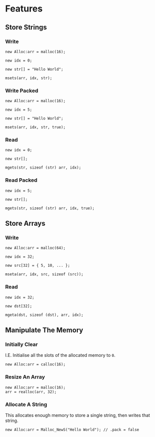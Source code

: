 # Features

## Store Strings

### Write

```pawn
new Alloc:arr = malloc(16);

new idx = 0;

new str[] = "Hello World";

msets(arr, idx, str);
```

### Write Packed

```pawn
new Alloc:arr = malloc(16);

new idx = 5;

new str[] = "Hello World";

msets(arr, idx, str, true);
```

### Read

```pawn
new idx = 0;

new str[];

mgets(str, sizeof (str) arr, idx);
```

### Read Packed

```pawn
new idx = 5;

new str[];

mgets(str, sizeof (str) arr, idx, true);
```

## Store Arrays

### Write

```pawn
new Alloc:arr = malloc(64);

new idx = 32;

new src[32] = { 5, 10, ... };

mseta(arr, idx, src, sizeof (src));
```

### Read

```pawn
new idx = 32;

new dst[32];

mgeta(dst, sizeof (dst), arr, idx);
```

## Manipulate The Memory

### Initially Clear

I.E.  Initialise all the slots of the allocated memory to `0`.

```pawn
new Alloc:arr = calloc(16);
```

### Resize An Array

```pawn
new Alloc:arr = malloc(16);
arr = realloc(arr, 32);
```

### Allocate A String

This allocates enough memory to store a single string, then writes that string.

```pawn
new Alloc:arr = Malloc_NewS("Hello World"); // .pack = false
```

